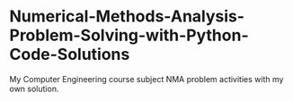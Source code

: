 # Numerical-Methods-Analysis-Problem-Solving-with-Python-Code-Solutions
My Computer Engineering course subject NMA problem activities with my own solution.
